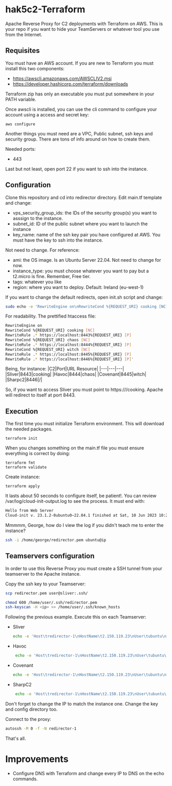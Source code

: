 # hak5c2-Terraform
Apache Reverse Proxy for C2 deployments with Terraform on AWS. This is your repo if you want to hide your TeamServers or whatever tool you use from the Internet.

## Requisites
You must have an AWS account. If you are new to Terraform you must install this two components:
- https://awscli.amazonaws.com/AWSCLIV2.msi
- https://developer.hashicorp.com/terraform/downloads

Terraform zip has only an executable you must put somewhere in your PATH variable.

Once awscli is installed, you can use the cli command to configure your account using a access and secret key:
```
aws configure
```
Another things you must need are a VPC, Public subnet, ssh keys and security group. There are tons of info around on how to create them.

Needed ports:
- 443

Last but not least, open port 22 if you want to ssh into the instance. 

## Configuration
Clone this repository and cd into redirector directory. Edit main.tf template and change:
- vps_security_group_ids: the IDs of the security group(s) you want to asssign to the instance.
- subnet_id: ID of the public subnet where you want to launch the instance
- key_name: name of the ssh key pair you have configured at AWS. You must have the key to ssh into the instance.

Not need to change. For reference:
- ami: the OS image. Is an Ubuntu Server 22.04. Not need to change for now.
- instance_type: you must choose whatever you want to pay but a t2.micro is fine. Remember, Free tier. 
- tags: whatever you like
- region: where you want to deploy. Default: Ireland (eu-west-1)

If you want to change the default redirects, open init.sh script and change:
```bash
sudo echo -e 'RewriteEngine on\nRewriteCond %{REQUEST_URI} cooking [NC]\nRewriteRule .* https://localhost:8443%{REQUEST_URI} [P]\nRewriteCond %{REQUEST_URI} chaos [NC]\nRewriteRule .* https://localhost:8444%{REQUEST_URI} [P]\nRewriteCond %{REQUEST_URI} witch [NC]\nRewriteRule .* https://localhost:8445%{REQUEST_URI} [P]\nRewriteRule .* https://localhost:8446%{REQUEST_URI} [P]' > /tmp/temp
```
For readability. The prettified htaccess file:
```bash
RewriteEngine on
RewriteCond %{REQUEST_URI} cooking [NC]
RewriteRule .* https://localhost:8443%{REQUEST_URI} [P]
RewriteCond %{REQUEST_URI} chaos [NC]
RewriteRule .* https://localhost:8444%{REQUEST_URI} [P]
RewriteCond %{REQUEST_URI} witch [NC]
RewriteRule .* https://localhost:8445%{REQUEST_URI} [P]
RewriteRule .* https://localhost:8446%{REQUEST_URI} [P]'
```
Being, for instance:
|C2|Port|URL Resource|
|---|---|---|
|Sliver|8443|cooking| 
|Havoc|8444|chaos|
|Covenant|8445|witch|
|Sharpc2|8446|/|

So, if you want to access Sliver you must point to https://<yourdomain>/cooking. Apache will redirect to itself at port 8443.

## Execution
The first time you must initialize Terraform environment. This will download the needed packages.
```
terraform init
```

When you changes something on the main.tf file you must ensure everything is correct by doing:
```
terraform fmt
terraform validate
```

Create instance:
```
terraform apply
```

It lasts about 50 seconds to configure itself, be patient!. You can review /var/log/cloud-init-output.log to see the process. It must end with:
```bash
Hello from Web Server
Cloud-init v. 23.1.2-0ubuntu0~22.04.1 finished at Sat, 10 Jun 2023 10:20:45 +0000. Datasource DataSourceEc2Local.  Up 49.92 seconds
```
Mmmmm, George, how do I view the log if you didn't teach me to enter the instance? 
```bash 
ssh -i /home/george/redirector.pem ubuntu@ip
```

## Teamservers configuration
In order to use this Reverse Proxy you must create a SSH tunnel from your teamserver to the Apache instance.

Copy the ssh key to your Teamserver:
```bash
scp redirector.pem user@sliver:.ssh/
```

```bash
chmod 600 /home/user/.ssh/redirector.pem
ssh-keyscan -H <ip> >> /home/user/.ssh/known_hosts
```

Following the previous example. Execute this on each Teamserver:
- Sliver
   ```bash
   echo -e 'Host\tredirector-1\nHostName\t2.150.119.23\nUser\tubuntu\nPort\t22\nIdentityFile\t/home/user/.ssh/redirector.pem\nRemoteForward\t8443 localhost:443\nServerAliveInterval  30\nServerAliveCountMax  3' >> /home/user/.ssh/config
   ```
- Havoc
   ```bash
   	echo -e 'Host\tredirector-1\nHostName\t2.150.119.23\nUser\tubuntu\nPort\t22\nIdentityFile\t/home/user/.ssh/redirector.pem\nRemoteForward\t8444 localhost:443\nServerAliveInterval  30\nServerAliveCountMax  3' >> /home/user/.ssh/config
   ```
- Covenant
   ```bash
   echo -e 'Host\tredirector-1\nHostName\t2.150.119.23\nUser\tubuntu\nPort\t22\nIdentityFile\t/home/user/.ssh/redirector.pem\nRemoteForward\t8445 localhost:443\nServerAliveInterval  30\nServerAliveCountMax  3' >> /home/user/.ssh/config
   ```
- SharpC2
   ```bash
   	echo -e 'Host\tredirector-1\nHostName\t2.150.119.23\nUser\tubuntu\nPort\t22\nIdentityFile\t/home/user/.ssh/redirector.pem\nRemoteForward\t8446 localhost:443\nServerAliveInterval  30\nServerAliveCountMax  3' >> /home/user/.ssh/config
   ```
Don't forget to change the IP to match the instance one. Change the key and config directory too.

Connect to the proxy:
```bash
autossh -M 0 -f -N redirector-1
```

That's all.
# Improvements
- Configure DNS with Terraform and change every IP to DNS on the echo commands.

